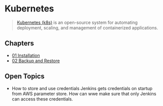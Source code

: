 # Kubernetes

> [Kubernetes (k8s)](https://kubernetes.io/) is an open-source system for automating deployment, scaling, and management of containerized applications.

## Chapters

* [01 Installation](01-Installation.md)
* [02 Backup and Restore](02-Backup-and-Restore.md)

## Open Topics

* How to store and use credentials
  Jenkins gets credentials on startup from AWS parameter store. How can wwe make sure that only Jenkins can access these credentials.